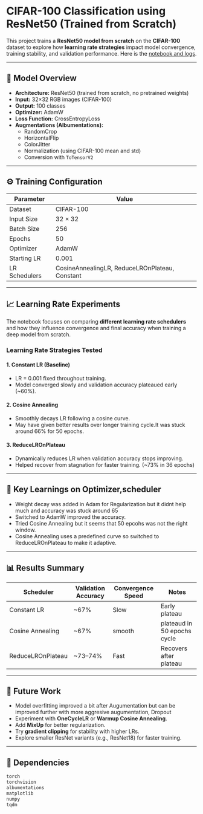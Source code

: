 # CIFAR-100 Classification using ResNet50 (Trained from Scratch)

This project trains a **ResNet50 model from scratch** on the **CIFAR-100** dataset to explore how **learning rate strategies** impact model convergence, training stability, and validation performance. Here is the [notebook and logs](https://github.com/nitin-vig/ERAv4S8/blob/main/Cifar_100_with_Resnt50_final.ipynb). 

---

## 🧠 Model Overview

- **Architecture:** ResNet50 (trained from scratch, no pretrained weights)  
- **Input:** 32×32 RGB images (CIFAR-100)  
- **Output:** 100 classes  
- **Optimizer:** AdamW  
- **Loss Function:** CrossEntropyLoss  
- **Augmentations (Albumentations):**  
  - RandomCrop  
  - HorizontalFlip  
  - ColorJitter  
  - Normalization (using CIFAR-100 mean and std)  
  - Conversion with `ToTensorV2`

---

## ⚙️ Training Configuration

| Parameter | Value |
|------------|--------|
| Dataset | CIFAR-100 |
| Input Size | 32 × 32 |
| Batch Size | 256 |
| Epochs | 50 |
| Optimizer | AdamW |
| Starting LR | 0.001 |
| LR Schedulers | CosineAnnealingLR, ReduceLROnPlateau, Constant |

---

## 📈 Learning Rate Experiments

The notebook focuses on comparing **different learning rate schedulers** and how they influence convergence and final accuracy when training a deep model from scratch.

### Learning Rate Strategies Tested

#### 1. Constant LR (Baseline)
- LR = 0.001 fixed throughout training.  
- Model converged slowly and validation accuracy plateaued early (~60%).  

#### 2. Cosine Annealing
- Smoothly decays LR following a cosine curve.  
- May have given better results over longer training cycle.It was stuck around 66% for 50 epochs. 

#### 3. ReduceLROnPlateau
- Dynamically reduces LR when validation accuracy stops improving.  
- Helped recover from stagnation for faster training. (~73% in 36 epochs)  
---

## 🧩 Key Learnings on Optimizer,scheduler

- Weight decay was added in Adam for Regularization but it didnt help much and accuracy was stuck around 65
- Switched to AdamW improved the accuracy.
- Tried Cosine Annealing but it seems that 50 epcohs was not the right window.
- Cosine Annealing uses a predefined curve so switched to ReduceLROnPlateau to make it adaptive.


---

## 📊 Results Summary

| Scheduler | Validation Accuracy | Convergence Speed | Notes |
|------------|---------------------|-------------------|-------|
| Constant LR | ~67% | Slow | Early plateau |
| Cosine Annealing | ~67% | smooth |plateaud in 50 epochs cycle |May have worked better on 100 epochs
| ReduceLROnPlateau | ~73–74% | Fast | Recovers after plateau |
---

## 🚀 Future Work

- Model overfitting improved a bit after Augumentation but can be improved further with more aggresive augumentation, Dropout 
- Experiment with **OneCycleLR** or **Warmup Cosine Annealing**.  
- Add **MixUp** for better regularization.  
- Try **gradient clipping** for stability with higher LRs.  
- Explore smaller ResNet variants (e.g., ResNet18) for faster training.  

---

## 🧩 Dependencies

```bash
torch
torchvision
albumentations
matplotlib
numpy
tqdm

